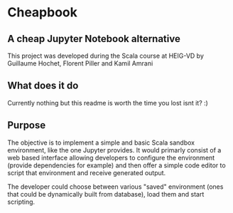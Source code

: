 # Cheapbook
## A cheap Jupyter Notebook alternative

This project was developed during the Scala course at HEIG-VD by Guillaume Hochet, Florent Piller and Kamil Amrani

## What does it do
Currently nothing but this readme is worth the time you lost isnt it? :)

## Purpose
The objective is to implement a simple and basic Scala sandbox environment, like the one Jupyter provides. It would primarly consist of a web based interface allowing developers to configure the environment (provide dependencies for example) and then offer a simple code editor to script that environment and receive generated output. 

The developer could choose between various "saved" environment (ones that could be dynamically built from database), load them and start scripting.


